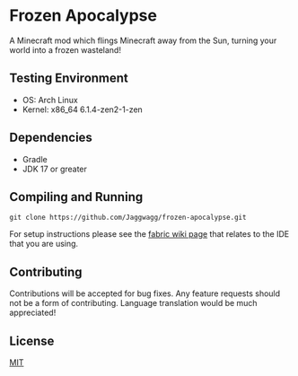 # Frozen Apocalypse

A Minecraft mod which flings Minecraft away from the Sun, turning your world into a frozen wasteland!

## Testing Environment
* OS: Arch Linux
* Kernel: x86_64 6.1.4-zen2-1-zen

## Dependencies
* Gradle
* JDK 17 or greater

## Compiling and Running

```shell
git clone https://github.com/Jaggwagg/frozen-apocalypse.git
```

For setup instructions please see the [fabric wiki page](https://fabricmc.net/wiki/tutorial:setup) that relates to the IDE that you are using.

## Contributing
Contributions will be accepted for bug fixes. Any feature requests should not be a form of contributing.
Language translation would be much appreciated!

## License
[MIT](https://choosealicense.com/licenses/mit/)

